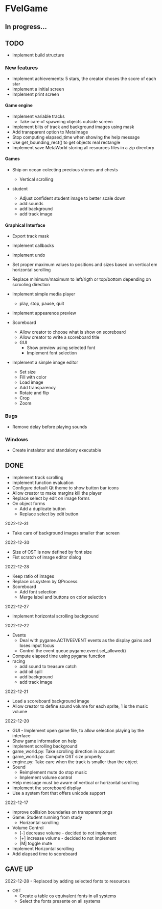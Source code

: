 
# FVelGame

## In progress...

## TODO

- Implement build structure

### New features

- Implement achievements: 5 stars, the creator choses the score of each star
- Implement a initial screen
- Implement print screen

#### Game engine

- Implement variable tracks
  - Take care of spawning objects outside screen
- Implement blits of track and background images using mask
- Add transparent option to MetaImage
- Stop computing elapsed_time when showing the help message
- Use get_bounding_rect() to get objects real rectangle
- Implement save MetaWorld storing all resources files in a zip directory

#### Games

- Ship on ocean colecting precious stones and chests
  - Vertical scrolling

- student
  - Adjust confident student image to better scale down
  - add sounds
  - add background
  - add track image

#### Graphical Interface

- Export track mask
- Implement callbacks
- Implement undo
- Set proper maximum values to positions and sizes based on vertical em horizontal scrolling
- Replace minimum/maximum to left/rigth or top/bottom depending on scrooling direction

- Implement simple media player
  - play, stop, pause, quit

- Implement appearence preview

- Scoreboard
  - Allow creator to choose what is show on scoreboard
  - Allow creator to write a scoreboard title
  - GUI
    - Show preview using selected font
    - Implement font selection

- Implement a simple image editor 
  - Set size
  - Fill with color
  - Load image
  - Add transparency
  - Rotate and flip
  - Crop
  - Zoom

### Bugs

- Remove delay before playing sounds

### Windows

- Create instalator and standalony executable

## DONE

- Implement track scrolling
- Implement function evaluation
- Configure default Qt theme to show button bar icons
- Allow creator to make margins kill the player
- Replace select by edit on image forms
- On object forms
  - Add a duplicate button
  - Replace select by edit button

2022-12-31
- Take care of background images smaller than screen

2022-12-30
- Size of OST is now defined by font size 
- Fist scratch of image editor dialog

2022-12-28
- Keep ratio of images 
- Replace os.system by QProcess
- Scoreboard
  - Add font selection
  - Merge label and buttons on color selection

2022-12-27
- Implement horizontal scrolling background

2022-12-22
- Events
  - Deal with pygame.ACTIVEEVENT events as the display gains and loses input focus
  - Control the event queue pygame.event.set_allowed()
- Compute elapsed time using pygame function
- racing
  - add sound to treasure catch
  - add oil spill
  - add background
  - add track image

2022-12-21
- Load a scoreboard background image
- Allow creator to define sound volume for each sprite, 1 is the music volume

2022-12-20
- GUI - Implement open game file, to allow selection playing by the interface
- Show game information on help
- Implement scrolling background
- game_world.py: Take scrolling direction in account
- game_world.py: Compute OST size properly
- engine.py:     Take care when the track is smaller than the object
- Sound
  - Reimplement mute do stop music
  - Implement volume control
- Help message must be aware of vertical or horizontal scrolling
- Implement the scoreboard display
- Use a system font that offers unicode support

2022-12-17
- Improve collision boundaries on transparent pngs
- Game: Student running from study
  - Horizontal scrolling
- Volume Control
  - [-] decrease volume - decided to not implement
  - [+] increase volume - decided to not implement
  - [M] toggle mute
- Implement Horizontal scrolling
- Add elapsed time to scoreboard

## GAVE UP

2022-12-28 - Replaced by adding selected fonts to resources
- OST
  - Create a table os equivalent fonts in all systems
  - Select the fonts presente on all systems

